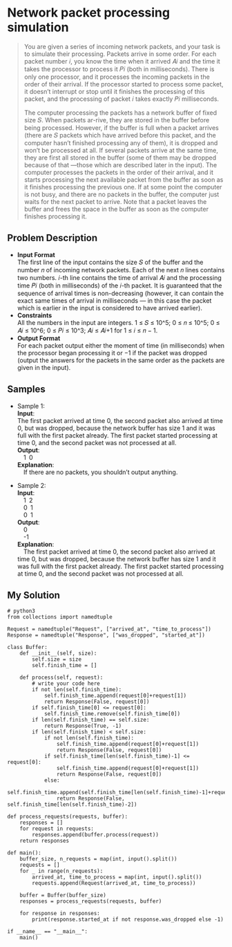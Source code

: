 # Network packet processing simulation
> You are given a series of incoming network packets, and your task is to simulate their processing. Packets arrive in some order. For each packet number 𝑖, you know the time when it arrived 𝐴𝑖 and the time it takes the processor to process it 𝑃𝑖 (both in milliseconds). There is only one processor, and it processes the incoming packets in the order of their arrival. If the processor started to process some packet, it doesn’t interrupt or stop until it finishes the processing of this packet, and the processing of packet 𝑖 takes exactly 𝑃𝑖 milliseconds.
> 
> The computer processing the packets has a network buffer of fixed size 𝑆. When packets ar-rive, they are stored in the buffer before being processed. However, if the buffer is full when a packet arrives (there are 𝑆 packets which have arrived before this packet, and the computer hasn’t finished processing any of them), it is dropped and won’t be processed at all. If several packets arrive at the same time, they are first all stored in the buffer (some of them may be dropped because of that —those which are described later in the input). The computer processes the packets in the order of their arrival, and it starts processing the next available packet from the buffer as soon as it finishes processing the previous one. If at some point the computer is not busy, and there are no packets in the buffer, the computer just waits for the next packet to arrive. Note that a packet leaves the buffer and frees the space in the buffer as soon as the computer finishes processing it.

## Problem Description
* **Input Format**  
  The first line of the input contains the size 𝑆 of the buffer and the number 𝑛 of incoming network packets. Each of the next 𝑛 lines contains two numbers. 𝑖-th line contains the time of arrival 𝐴𝑖 and the processing time 𝑃𝑖 (both in milliseconds) of the 𝑖-th packet. It is guaranteed that the sequence of arrival times is non-decreasing (however, it can contain the exact same times of arrival in milliseconds — in this case the packet which is earlier in the input is considered to have arrived earlier).
* **Constraints**  
  All the numbers in the input are integers. 1 ≤ 𝑆 ≤ 10^5; 0 ≤ 𝑛 ≤ 10^5; 0 ≤ 𝐴𝑖 ≤ 10^6; 0 ≤ 𝑃𝑖 ≤ 10^3; 𝐴𝑖 ≤ 𝐴𝑖+1 for 1 ≤ 𝑖 ≤ 𝑛 − 1.
* **Output Format**  
  For each packet output either the moment of time (in milliseconds) when the processor began processing it or −1 if the packet was dropped (output the answers for the packets in the same order as the packets are given in the input).
  
## Samples
* Sample 1:  
  **Input**:  
  The first packet arrived at time 0, the second packet also arrived at time 0, but was dropped, because the network buffer has size 1 and it was full with the first packet already. The first packet started processing at time 0, and the second packet was not processed at all.   
  **Output**:  
  &emsp;1&ensp;0  
  **Explanation**:  
  &emsp;If there are no packets, you shouldn’t output anything.  

* Sample 2:  
  **Input**:  
  &emsp;1&ensp;2  
  &emsp;0&ensp;1  
  &emsp;0&ensp;1  
  **Output**:  
  &emsp;0  
  &emsp;-1  
  **Explanation**:  
  &emsp;The first packet arrived at time 0, the second packet also arrived at time 0, but was dropped, because the network buffer has size 1 and it was full with the first packet already. The first packet started processing at time 0, and the second packet was not processed at all.
  
## My Solution
```python3
# python3
from collections import namedtuple

Request = namedtuple("Request", ["arrived_at", "time_to_process"])
Response = namedtuple("Response", ["was_dropped", "started_at"])

class Buffer:
    def __init__(self, size):
        self.size = size
        self.finish_time = []

    def process(self, request):
        # write your code here
        if not len(self.finish_time):
            self.finish_time.append(request[0]+request[1])
            return Response(False, request[0])
        if self.finish_time[0] <= request[0]:
            self.finish_time.remove(self.finish_time[0])
        if len(self.finish_time) == self.size:
            return Response(True, -1)
        if len(self.finish_time) < self.size:
            if not len(self.finish_time):
                self.finish_time.append(request[0]+request[1])
                return Response(False, request[0])
            if self.finish_time[len(self.finish_time)-1] <= request[0]:
                self.finish_time.append(request[0]+request[1])
                return Response(False, request[0])
            else:
                self.finish_time.append(self.finish_time[len(self.finish_time)-1]+request[1])
                return Response(False, self.finish_time[len(self.finish_time)-2]) 

def process_requests(requests, buffer):
    responses = []
    for request in requests:
        responses.append(buffer.process(request))
    return responses

def main():
    buffer_size, n_requests = map(int, input().split())
    requests = []
    for _ in range(n_requests):
        arrived_at, time_to_process = map(int, input().split())
        requests.append(Request(arrived_at, time_to_process))

    buffer = Buffer(buffer_size)
    responses = process_requests(requests, buffer)

    for response in responses:
        print(response.started_at if not response.was_dropped else -1)

if __name__ == "__main__":
    main()

```
